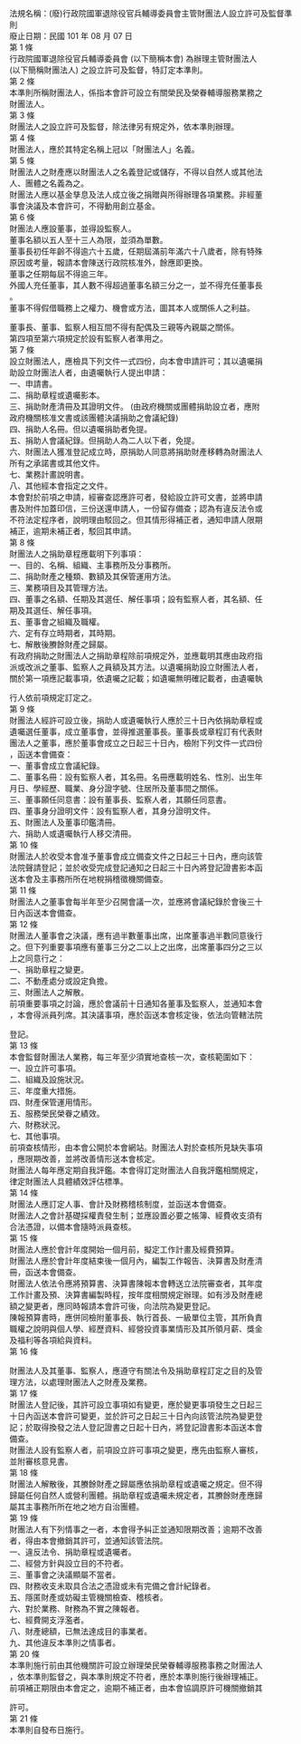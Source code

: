 法規名稱：(廢)行政院國軍退除役官兵輔導委員會主管財團法人設立許可及監督準則  
廢止日期：民國 101 年 08 月 07 日  
第 1 條  
行政院國軍退除役官兵輔導委員會 (以下簡稱本會) 為辦理主管財團法人  
(以下簡稱財團法人) 之設立許可及監督，特訂定本準則。  
第 2 條  
本準則所稱財團法人，係指本會許可設立有關榮民及榮眷輔導服務業務之  
財團法人。  
第 3 條  
財團法人之設立許可及監督，除法律另有規定外，依本準則辦理。  
第 4 條  
財團法人，應於其特定名稱上冠以「財團法人」名義。  
第 5 條  
財團法人之財產應以財團法人之名義登記或儲存，不得以自然人或其他法  
人、團體之名義為之。  
財團法人應以基金孳息及法人成立後之捐贈與所得辦理各項業務。非經董  
事會決議及本會許可，不得動用創立基金。  
第 6 條  
財團法人應設董事，並得設監察人。  
董事名額以五人至十三人為限，並須為單數。  
董事長初任年齡不得逾六十五歲，任期屆滿前年滿六十八歲者，除有特殊  
原因或考量，報請本會陳送行政院核准外，餘應即更換。  
董事之任期每屆不得逾三年。  
外國人充任董事，其人數不得超過董事名額三分之一，並不得充任董事長  
。  
董事不得假借職務上之權力、機會或方法，圖其本人或關係人之利益。  


董事長、董事、監察人相互間不得有配偶及三親等內親屬之關係。  
第四項至第六項規定於設有監察人者準用之。  
第 7 條  
設立財團法人，應檢具下列文件一式四份，向本會申請許可；其以遺囑捐  
助設立財團法人者，由遺囑執行人提出申請：  
一、申請書。  
二、捐助章程或遺囑影本。  
三、捐助財產清冊及其證明文件。 (由政府機關或團體捐助設立者，應附  
政府機關核准文書或該團體決議捐助之會議紀錄)  
四、捐助人名冊。但以遺囑捐助者免提。  
五、捐助人會議紀錄。但捐助人為二人以下者，免提。  
六、財團法人獲准登記成立時，原捐助人同意將捐助財產移轉為財團法人  
所有之承諾書或其他文件。  
七、業務計畫說明書。  
八、其他經本會指定之文件。  
本會對於前項之申請，經審查認應許可者，發給設立許可文書，並將申請  
書及附件加蓋印信，三份送還申請人，一份留存備查；認為有違反法令或  
不符法定程序者，說明理由駁回之。但其情形得補正者，通知申請人限期  
補正，逾期未補正者，駁回其申請。  
第 8 條  
財團法人之捐助章程應載明下列事項：  
一、目的、名稱、組織、主事務所及分事務所。  
二、捐助財產之種類、數額及其保管運用方法。  
三、業務項目及其管理方法。  
四、董事之名額、任期及其選任、解任事項；設有監察人者，其名額、任  
期及其選任、解任事項。  
五、董事會之組織及職權。  
六、定有存立時期者，其時期。  
七、解散後賸餘財產之歸屬。  
有政府捐助之財團法人之捐助章程除前項規定外，並應載明其應由政府指  
派或改派之董事、監察人之員額及其方法。以遺囑捐助設立財團法人者，  
關於第一項應記載事項，依遺囑之記載；如遺囑無明確記載者，由遺囑執  


行人依前項規定訂定之。  
第 9 條  
財團法人經許可設立後，捐助人或遺囑執行人應於三十日內依捐助章程或  
遺囑選任董事，成立董事會，並得推選董事長。董事長或章程訂有代表財  
團法人之董事，應於董事會成立之日起三十日內，檢附下列文件一式四份  
，函送本會備查：  
一、董事會成立會議紀錄。  
二、董事名冊：設有監察人者，其名冊。名冊應載明姓名、性別、出生年  
月日、學經歷、職業、身分證字號、住居所及董事間之關係。  
三、董事願任同意書：設有董事長、監察人者，其願任同意書。  
四、董事身分證明文件：設有監察人者，其身分證明文件。  
五、財團法人及董事印鑑清冊。  
六、捐助人或遺囑執行人移交清冊。  
第 10 條  
財團法人於收受本會准予董事會成立備查文件之日起三十日內，應向該管  
法院聲請登記；並於收受完成登記通知之日起三十日內將登記證書影本函  
送本會及主事務所所在地稅捐稽徵機關備查。  
第 11 條  
財團法人之董事會每半年至少召開會議一次，並應將會議紀錄於會後三十  
日內函送本會備查。  
第 12 條  
財團法人董事會之決議，應有過半數董事出席，出席董事過半數同意後行  
之。但下列重要事項應有董事三分之二以上之出席，出席董事四分之三以  
上之同意行之：  
一、捐助章程之變更。  
二、不動產處分或設定負擔。  
三、財團法人之解散。  
前項重要事項之討論，應於會議前十日通知各董事及監察人，並通知本會  
，本會得派員列席。其決議事項，應於函送本會核定後，依法向管轄法院  


登記。  
第 13 條  
本會監督財團法人業務，每三年至少須實地查核一次，查核範圍如下：  
一、設立許可事項。  
二、組織及設施狀況。  
三、年度重大措施。  
四、財產保管運用情形。  
五、服務榮民榮眷之績效。  
六、財務狀況。  
七、其他事項。  
前項查核情形，由本會公開於本會網站。財團法人對於查核所見缺失事項  
，應限期改善，並將改善情形送本會核定。  
財團法人每年應定期自我評鑑。本會得訂定財團法人自我評鑑相關規定，  
律定財團法人具體績效評估標準。  
第 14 條  
財團法人應訂定人事、會計及財務稽核制度，並函送本會備查。  
財團法人之會計基礎採權責發生制；並應設置必要之帳簿、經費收支須有  
合法憑證，以備本會隨時派員查核。  
第 15 條  
財團法人應於會計年度開始一個月前，擬定工作計畫及經費預算。  
財團法人應於會計年度結束後一個月內，編製工作報告、決算書及財產清  
冊，函送本會備查。  
財團法人依法令應將預算書、決算書陳報本會轉送立法院審查者，其年度  
工作計畫及預、決算書編製時程，按年度相關規定辦理。如有涉及財產總  
額之變更者，應同時報請本會許可後，向法院為變更登記。  
陳報預算書時，應併同檢附董事長、執行首長、一級單位主管，其所負責  
職權之說明與個人學、經歷資料、經營投資事業情形及其所領月薪、獎金  
及福利等各項給與資料。  
第 16 條  


財團法人及其董事、監察人，應遵守有關法令及捐助章程訂定之目的及管  
理方法，以處理財團法人之財產及業務。  
第 17 條  
財團法人登記後，其許可設立事項如有變更，應於變更事項發生之日起三  
十日內函送本會許可變更，並於許可之日起三十日內向該管法院為變更登  
記；於取得換發之法人登記證書之日起十日內，將登記證書影本函送本會  
備查。  
財團法人設有監察人者，前項設立許可事項之變更，應先由監察人審核，  
並附審核意見書。  
第 18 條  
財團法人解散後，其賸餘財產之歸屬應依捐助章程或遺囑之規定。但不得  
歸屬任何自然人或營利團體。捐助章程或遺囑未規定者，其賸餘財產應歸  
屬其主事務所所在地之地方自治團體。  
第 19 條  
財團法人有下列情事之一者，本會得予糾正並通知限期改善；逾期不改善  
者，得由本會撤銷其許可，並通知該管法院。  
一、違反法令、捐助章程或遺囑者。  
二、經營方針與設立目的不符者。  
三、董事會之決議顯屬不當者。  
四、財務收支未取具合法之憑證或未有完備之會計紀錄者。  
五、隱匿財產或妨礙主管機關檢查、稽核者。  
六、對於業務、財務為不實之陳報者。  
七、經費開支浮濫者。  
八、財產總額，已無法達成目的事業者。  
九、其他違反本準則之情事者。  
第 20 條  
本準則施行前由其他機關許可設立辦理榮民榮眷輔導服務事務之財團法人  
，依本準則監督之，與本準則規定不符者，應於本準則施行後辦理補正。  
前項補正期限由本會定之，逾期不補正者，由本會協調原許可機關撤銷其  


許可。  
第 21 條  
本準則自發布日施行。  


